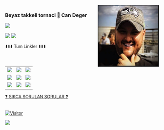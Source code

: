 <img align="right" alt="avatar" width="200" src="avatar2.JPG"> 


### Beyaz takkeli tornaci 👋  Can Deger
 ![](https://img.shields.io/badge/Cyber%20Security-Consultant%20%2F%20Trainer%20%2F%20Engineer%20%2F%20Architect-blue)
 
 
 ![](https://img.shields.io/badge/Twitch-Persembe%20--%20Pazar%20Gunleri%20Saat%2020.00-purple)
 ![](https://img.shields.io/badge/Youtube-Carsamba%20--%20Cumartesi%20Saat%2017.00-red)



<table><center>
<tr> 
⬇️⬇️⬇️ Tum Linkler ⬇️⬇️⬇️
 </tr>
<tr>
  <td><a href="https://youtube.com/candeger">
<img src="https://img.shields.io/badge/YouTube-FF0000?style=for-the-badge&logo=youtube&logoColor=white">
</a> 
<td><a href="https://twitch.tv/lunizz">
<img src="https://img.shields.io/badge/Twitch-9146FF?style=for-the-badge&logo=twitch&logoColor=white">
</a>
<td><a href="https://discord.gg/HfzmfHX">
<img src="https://img.shields.io/badge/Discord-7289DA?style=for-the-badge&logo=discord&logoColor=white">
  </a> </tr>
  <tr>
<td><a href="https://instagram.com/candeger">
<img src="https://img.shields.io/badge/Instagram-E4405F?style=for-the-badge&logo=instagram&logoColor=white">
</a> 
<td><a href="https://twitter.com/CanDeger">
<img src="https://img.shields.io/badge/Twitter-1DA1F2?style=for-the-badge&logo=twitter&logoColor=white">
</a>
<td><a href="https://github.com/lunizz">
<img src="https://img.shields.io/badge/GitHub-100000?style=for-the-badge&logo=github&logoColor=white">
  </a> </tr>
  <tr>
<td><a href="https://www.linkedin.com/in/CanDeger/">
<img src="https://img.shields.io/badge/LinkedIn-0077B5?style=for-the-badge&logo=linkedin&logoColor=white">
</a> 
<td><a href="mailto:lunizz@pm.me">
<img src="https://img.shields.io/badge/Gmail-D14836?style=for-the-badge&logo=gmail&logoColor=white">
</a>
<td><a href="https://tiktok.com/@can.deger">
<img src="https://img.shields.io/badge/TikTok-000000?style=for-the-badge&logo=tiktok&logoColor=white">
</a>
  </tr></center>
</table>
<a href="https://github.com/LuNiZz/siber-guvenlik-sss"> ❓ SIKCA SORULAN SORULAR ❓ </a>
<br></br>


[![Visitor](https://visitor-badge.laobi.icu/badge?page_id=LuNiZz.lunizz)](#)


<img align="left" src="https://github-readme-stats.vercel.app/api?username=lunizz&theme=blue-green">

